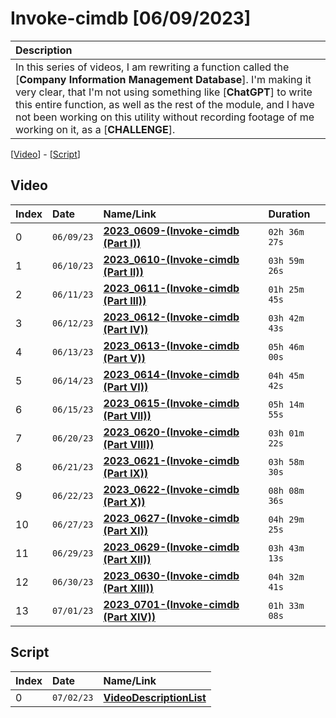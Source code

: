 # Invoke-cimdb [06/09/2023]

| Description |
|:------------|
| In this series of videos, I am rewriting a function called the [**Company Information Management Database**]. I'm making it very clear, that I'm not using something like [**ChatGPT**] to write this entire function, as well as the rest of the module, and I have not been working on this utility without recording footage of me working on it, as a [**CHALLENGE**]. |

[[Video](#video)] - [[Script](#script)]

## Video

| Index | Date       | Name/Link                                                                | Duration      |
|:------|:-----------|:-------------------------------------------------------------------------|:--------------|
| 0     | `06/09/23` | **[2023_0609-(Invoke-cimdb (Part I))](https://youtu.be/Z5V18nlsSt4)**    | `02h 36m 27s` |
| 1     | `06/10/23` | **[2023_0610-(Invoke-cimdb (Part II))](https://youtu.be/I_mydf6mjuk)**   | `03h 59m 26s` |
| 2     | `06/11/23` | **[2023_0611-(Invoke-cimdb (Part III))](https://youtu.be/0ceIJhGCTnI)**  | `01h 25m 45s` |
| 3     | `06/12/23` | **[2023_0612-(Invoke-cimdb (Part IV))](https://youtu.be/hTqIO2rro34)**   | `03h 42m 43s` |
| 4     | `06/13/23` | **[2023_0613-(Invoke-cimdb (Part V))](https://youtu.be/kvMrFEOXMBY)**    | `05h 46m 00s` |
| 5     | `06/14/23` | **[2023_0614-(Invoke-cimdb (Part VI))](https://youtu.be/K4VIKy2oFRY)**   | `04h 45m 42s` |
| 6     | `06/15/23` | **[2023_0615-(Invoke-cimdb (Part VII))](https://youtu.be/Sh3I0MemkqU)**  | `05h 14m 55s` |
| 7     | `06/20/23` | **[2023_0620-(Invoke-cimdb (Part VIII))](https://youtu.be/mxYJz5NWtRI)** | `03h 01m 22s` |
| 8     | `06/21/23` | **[2023_0621-(Invoke-cimdb (Part IX))](https://youtu.be/HFgXGvxp1nM)**   | `03h 58m 30s` |
| 9     | `06/22/23` | **[2023_0622-(Invoke-cimdb (Part X))](https://youtu.be/O8EpeXCzdS4)**    | `08h 08m 36s` |
| 10    | `06/27/23` | **[2023_0627-(Invoke-cimdb (Part XI))](https://youtu.be/uWoDIJ00T9g)**   | `04h 29m 25s` |
| 11    | `06/29/23` | **[2023_0629-(Invoke-cimdb (Part XII))](https://youtu.be/SeR_FqwKioM)**  | `03h 43m 13s` |
| 12    | `06/30/23` | **[2023_0630-(Invoke-cimdb (Part XIII))](https://youtu.be/HTkN1bKkKk0)** | `04h 32m 41s` |
| 13    | `07/01/23` | **[2023_0701-(Invoke-cimdb (Part XIV))](https://youtu.be/_t_Bt_Ni_aY)**  | `01h 33m 08s` |

## Script

| Index | Date       | Name/Link                                                                                                                   |
|:------|:-----------|:----------------------------------------------------------------------------------------------------------------------------|
| 0     | `07/02/23` | **[VideoDescriptionList](https://github.com/mcc85s/FightingEntropy/blob/main/Video/Invoke-cimdb/VideoDescriptionList.ps1)** |
